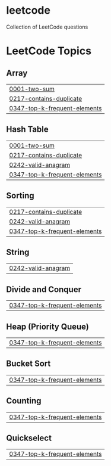 # leetcode
Collection of LeetCode questions 

<!---LeetCode Topics Start-->
# LeetCode Topics
## Array
|  |
| ------- |
| [0001-two-sum](https://github.com/shubhaygautam/leetcode/tree/master/0001-two-sum) |
| [0217-contains-duplicate](https://github.com/shubhaygautam/leetcode/tree/master/0217-contains-duplicate) |
| [0347-top-k-frequent-elements](https://github.com/shubhaygautam/leetcode/tree/master/0347-top-k-frequent-elements) |
## Hash Table
|  |
| ------- |
| [0001-two-sum](https://github.com/shubhaygautam/leetcode/tree/master/0001-two-sum) |
| [0217-contains-duplicate](https://github.com/shubhaygautam/leetcode/tree/master/0217-contains-duplicate) |
| [0242-valid-anagram](https://github.com/shubhaygautam/leetcode/tree/master/0242-valid-anagram) |
| [0347-top-k-frequent-elements](https://github.com/shubhaygautam/leetcode/tree/master/0347-top-k-frequent-elements) |
## Sorting
|  |
| ------- |
| [0217-contains-duplicate](https://github.com/shubhaygautam/leetcode/tree/master/0217-contains-duplicate) |
| [0242-valid-anagram](https://github.com/shubhaygautam/leetcode/tree/master/0242-valid-anagram) |
| [0347-top-k-frequent-elements](https://github.com/shubhaygautam/leetcode/tree/master/0347-top-k-frequent-elements) |
## String
|  |
| ------- |
| [0242-valid-anagram](https://github.com/shubhaygautam/leetcode/tree/master/0242-valid-anagram) |
## Divide and Conquer
|  |
| ------- |
| [0347-top-k-frequent-elements](https://github.com/shubhaygautam/leetcode/tree/master/0347-top-k-frequent-elements) |
## Heap (Priority Queue)
|  |
| ------- |
| [0347-top-k-frequent-elements](https://github.com/shubhaygautam/leetcode/tree/master/0347-top-k-frequent-elements) |
## Bucket Sort
|  |
| ------- |
| [0347-top-k-frequent-elements](https://github.com/shubhaygautam/leetcode/tree/master/0347-top-k-frequent-elements) |
## Counting
|  |
| ------- |
| [0347-top-k-frequent-elements](https://github.com/shubhaygautam/leetcode/tree/master/0347-top-k-frequent-elements) |
## Quickselect
|  |
| ------- |
| [0347-top-k-frequent-elements](https://github.com/shubhaygautam/leetcode/tree/master/0347-top-k-frequent-elements) |
<!---LeetCode Topics End-->